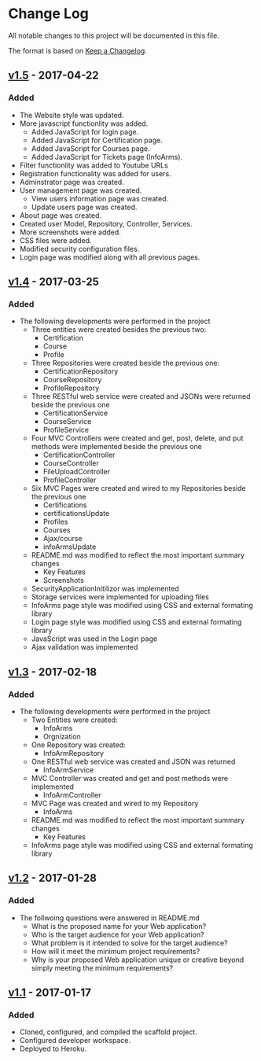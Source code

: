 # Change Log
All notable changes to this project will be documented in this file.

The format is based on [Keep a Changelog](http://keepachangelog.com/).

## [v1.5] - 2017-04-22
### Added
- The Website style was updated.
- More javascript functionlity was added.
    - Added JavaScript for login page.
    - Added JavaScript for Certification page.
    - Added JavaScript for Courses page.
    - Added JavaScript for Tickets page (InfoArms).
- Filter functionlity was added to Youtube URLs
- Registration functionality was added for users.
- Adminstrator page was created.
- User management page was created.
    - View users information page was created.
    - Update users page was created.
- About page was created.
- Created user Model, Repository, Controller, Services.
- More screenshots were added.
- CSS files were added.
- Modified security configuration files.
- Login page was modified along with all previous pages.

## [v1.4] - 2017-03-25
### Added
- The following developments were performed in the project
    - Three entities were created besides the previous two: 
        - Certification
        - Course
        - Profile
    - Three Repositories were created beside the previous one: 
        - CertificationRepository
        - CourseRepository
        - ProfileRepository
    - Three RESTful web service were created and JSONs were returned beside the previous one
        - CertificationService
        - CourseService
        - ProfileService
    - Four MVC Controllers were created and get, post, delete, and put methods were implemented beside the previous one
        - CertificationController
        - CourseController
        - FileUploadController
        - ProfileController
    - Six MVC Pages were created and wired to my Repositories beside the previous one
        - Certifications
        - certificationsUpdate
        - Profiles
        - Courses
        - Ajax/course
        - infoArmsUpdate
    - README.md was modified to reflect the most important summary changes
        - Key Features
        - Screenshots
    - SecurityApplicationInitilizor was implemented
    - Storage services were implemented for uploading files
    - InfoArms page style was modified using CSS and external formating library
    - Login page style was modified using CSS and external formating library
    - JavaScript was used in the Login page
    - Ajax validation was implemented

## [v1.3] - 2017-02-18
### Added
- The following developments were performed in the project
    - Two Entities were created: 
        - InfoArms
        - Orgnization
    - One Repository was created: 
        - InfoArmRepository
    - One RESTful web service was created and JSON was returned
        - InfoArmService
    - MVC Controller was created and get and post methods were implemented
        - InfoArmController
    - MVC Page was created and wired to my Repository
        - InfoArms
    - README.md was modified to reflect the most important summary changes
        - Key Features
    - InfoArms page style was modified using CSS and external formating library

## [v1.2] - 2017-01-28
### Added
- The follwoing questions were answered in README.md
    - What is the proposed name for your Web application?
    - Who is the target audience for your Web application?
    - What problem is it intended to solve for the target audience?
    - How will it meet the minimum project requirements?
    - Why is your proposed Web application unique or creative beyond simply meeting the minimum requirements?

## [v1.1] - 2017-01-17
### Added
- Cloned, configured, and compiled the scaffold project.
- Configured developer workspace.
- Deployed to Heroku.

[Unreleased]: https://github.com/infsci2560sp17/full-stack-web-FarisAlotibi/compare/v1.2...HEAD
[v1.5]: https://github.com/infsci2560sp17/full-stack-web-FarisAlotibi/compare/v1.4...v1.5
[v1.4]: https://github.com/infsci2560sp17/full-stack-web-FarisAlotibi/compare/v1.3...v1.4
[v1.3]: https://github.com/infsci2560sp17/full-stack-web-FarisAlotibi/compare/v1.2...v1.3
[v1.2]: https://github.com/infsci2560sp17/full-stack-web-FarisAlotibi/compare/v1.1...v1.2
[v1.1]: https://github.com/infsci2560sp17/full-stack-web-FarisAlotibi/compare/...v1.1
